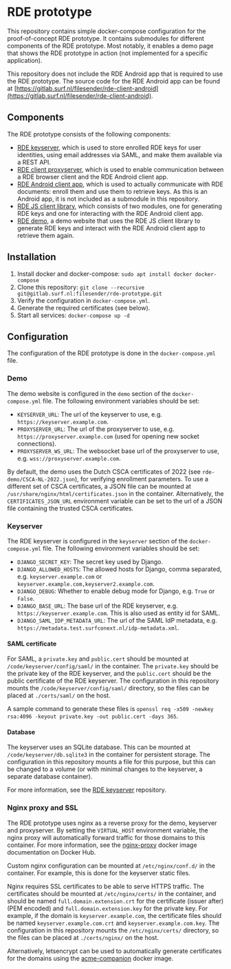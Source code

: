 # RDE prototype
This repository contains simple docker-compose configuration for the proof-of-concept RDE prototype.
It contains submodules for different components of the RDE prototype. 
Most notably, it enables a demo page that shows the RDE prototype in action (not implemented for a specific application).

This repository does not include the RDE Android app that is required to use the RDE prototype.
The source code for the RDE Android app can be found at [https://gitlab.surf.nl/filesender/rde-client-android](https://gitlab.surf.nl/filesender/rde-client-android).

## Components
The RDE prototype consists of the following components:
- [RDE keyserver](https://gitlab.surf.nl/filesender/rde-keyserver), which is used to store enrolled RDE keys for user identities, using email addresses via SAML, and make them available via a REST API.
- [RDE client proxyserver](https://gitlab.surf.nl/filesender/rde-client-proxyserver), which is used to enable communication between a RDE browser client and the RDE Android client app.
- [RDE Android client app](https://gitlab.surf.nl/filesender/rde-client-android), which is used to actually communicate with RDE documents: enroll them and use them to retrieve keys. As this is an Android app, it is not included as a submodule in this repository.
- [RDE JS client library](https://gitlab.surf.nl/filesender/rde-js-client), which consists of two modules, one for generating RDE keys and one for interacting with the RDE Android client app.
- [RDE demo](https://gitlab.surf.nl/filesender/rde-prototype/-/tree/main/rde-demo), a demo website that uses the RDE JS client library to generate RDE keys and interact with the RDE Android client app to retrieve them again.

## Installation
1. Install docker and docker-compose: `sudo apt install docker docker-compose`
2. Clone this repository: `git clone --recursive git@gitlab.surf.nl:filesender/rde-prototype.git`
3. Verify the configuration in `docker-compose.yml`.
4. Generate the required certificates (see below).
5. Start all services: `docker-compose up -d`

## Configuration
The configuration of the RDE prototype is done in the `docker-compose.yml` file.

### Demo
The demo website is configured in the `demo` section of the `docker-compose.yml` file.
The following environment variables should be set:

- `KEYSERVER_URL`: The url of the keyserver to use, e.g. `https://keyserver.example.com`.
- `PROXYSERVER_URL`: The url of the proxyserver to use, e.g. `https://proxyserver.example.com` (used for opening new socket connections).
- `PROXYSERVER_WS_URL`: The websocket base url of the proxyserver to use, e.g. `wss://proxyserver.example.com`.

By default, the demo uses the Dutch CSCA certificates of 2022 (see `rde-demo/CSCA-NL-2022.json`), for verifying enrollment parameters.
To use a different set of CSCA certificates, a JSON file can be mounted at `/usr/share/nginx/html/certificates.json` in the container.
Alternatively, the `CERTIFICATES_JSON_URL` environment variable can be set to the url of a JSON file containing the trusted CSCA certificates.

### Keyserver
The RDE keyserver is configured in the `keyserver` section of the `docker-compose.yml` file.
The following environment variables should be set:

- `DJANGO_SECRET_KEY`: The secret key used by Django.
- `DJANGO_ALLOWED_HOSTS`: The allowed hosts for Django, comma separated, e.g. `keyserver.example.com` or `keyserver.example.com,keyserver2.example.com`.
- `DJANGO_DEBUG`: Whether to enable debug mode for Django, e.g. `True` or `False`.
- `DJANGO_BASE_URL`: The base url of the RDE keyserver, e.g. `https://keyserver.example.com`. This is also used as entity id for SAML.
- `DJANGO_SAML_IDP_METADATA_URL`: The url of the SAML IdP metadata, e.g. `https://metadata.test.surfconext.nl/idp-metadata.xml`.

#### SAML certificate
For SAML, a `private.key` and `public.cert` should be mounted at `/code/keyserver/config/saml/` in the container.
The `private.key` should be the private key of the RDE keyserver, and the `public.cert` should be the public certificate of the RDE keyserver.
The configuration in this repository mounts the `/code/keyserver/config/saml/` directory, so the files can be placed at `./certs/saml/` on the host.

A sample command to generate these files is `openssl req -x509 -newkey rsa:4096 -keyout private.key -out public.cert -days 365`.

#### Database
The keyserver uses an SQLite database. This can be mounted at `/code/keyserver/db.sqlite3` in the container for persistent storage. 
The configuration in this repository mounts a file for this purpose, but this can be changed to a volume (or with minimal changes to the keyserver, a separate database container).

For more information, see the [RDE keyserver](https://gitlab.surf.nl/filesender/rde-keyserver) repository.

### Nginx proxy and SSL
The RDE prototype uses nginx as a reverse proxy for the demo, keyserver and proxyserver.
By setting the `VIRTUAL_HOST` environment variable, the nginx proxy will automatically forward traffic for those domains to this container.
For more information, see the [nginx-proxy](https://hub.docker.com/r/nginxproxy/nginx-proxy) docker image documentation on Docker Hub.

Custom nginx configuration can be mounted at `/etc/nginx/conf.d/` in the container.
For example, this is done for the keyserver static files.

Nginx requires SSL certificates to be able to serve HTTPS traffic.
The certificates should be mounted at `/etc/nginx/certs/` in the container, and should be named `full.domain.extension.crt` for the certificate (issuer after) (PEM encoded) and `full.domain.extension.key` for the private key.
For example, if the domain is `keyserver.example.com`, the certificate files should be named `keyserver.example.com.crt` and `keyserver.example.com.key`.
The configuration in this repository mounts the `/etc/nginx/certs/` directory, so the files can be placed at `./certs/nginx/` on the host.

Alternatively, letsencrypt can be used to automatically generate certificates for the domains using the [acme-companion](https://hub.docker.com/r/nginxproxy/acme-companion) docker image.
